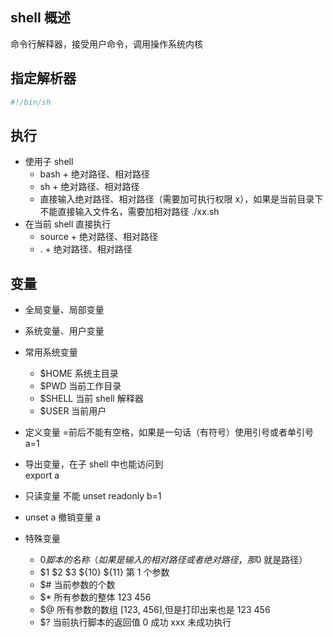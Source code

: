 ## shell 概述

命令行解释器，接受用户命令，调用操作系统内核

## 指定解析器

```bash
#!/bin/sh
```

## 执行

- 使用子 shell
  - bash + 绝对路径、相对路径
  - sh + 绝对路径、相对路径
  - 直接输入绝对路径、相对路径（需要加可执行权限 x），如果是当前目录下不能直接输入文件名，需要加相对路径 ./xx.sh
- 在当前 shell 直接执行
  - source + 绝对路径、相对路径
  - . + 绝对路径、相对路径

## 变量

- 全局变量、局部变量
- 系统变量、用户变量

- 常用系统变量

  - $HOME 系统主目录
  - $PWD 当前工作目录
  - $SHELL 当前 shell 解释器
  - $USER 当前用户

- 定义变量 =前后不能有空格，如果是一句话（有符号）使用引号或者单引号
  a=1
- 导出变量，在子 shell 中也能访问到  
  export a
- 只读变量 不能 unset
  readonly b=1
- unset a 撤销变量 a

- 特殊变量
  - $0 脚本的名称（如果是输入的相对路径或者绝对路径，那$0 就是路径）
  - $1 $2 $3 ${10} ${11} 第 1 个参数
  - $# 当前参数的个数
  - $\* 所有参数的整体 123 456
  - $@ 所有参数的数组 [123, 456],但是打印出来也是 123 456
  - $? 当前执行脚本的返回值 0 成功 xxx 未成功执行
